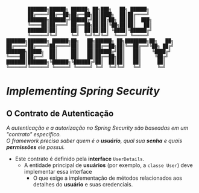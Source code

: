```
        ███████╗██████╗ ██████╗ ██╗███╗   ██╗ ██████╗         
        ██╔════╝██╔══██╗██╔══██╗██║████╗  ██║██╔════╝         
        ███████╗██████╔╝██████╔╝██║██╔██╗ ██║██║  ███╗        
        ╚════██║██╔═══╝ ██╔══██╗██║██║╚██╗██║██║   ██║        
        ███████║██║     ██║  ██║██║██║ ╚████║╚██████╔╝        
        ╚══════╝╚═╝     ╚═╝  ╚═╝╚═╝╚═╝  ╚═══╝ ╚═════╝
███████╗███████╗ ██████╗██╗   ██╗██████╗ ██╗████████╗██╗   ██╗
██╔════╝██╔════╝██╔════╝██║   ██║██╔══██╗██║╚══██╔══╝╚██╗ ██╔╝
███████╗█████╗  ██║     ██║   ██║██████╔╝██║   ██║    ╚████╔╝
╚════██║██╔══╝  ██║     ██║   ██║██╔══██╗██║   ██║     ╚██╔╝  
███████║███████╗╚██████╗╚██████╔╝██║  ██║██║   ██║      ██║   
╚══════╝╚══════╝ ╚═════╝ ╚═════╝ ╚═╝  ╚═╝╚═╝   ╚═╝      ╚═╝
```

<!--
[Working in](https://youtu.be/4HTn-RGjVPc?si=pzVzIXRcNbh2xMTi&t=2575&#41)
-->

# *Implementing Spring Security*

## O Contrato de Autenticação
*A autenticação e a autorização no Spring Security são baseadas em um "contrato" específico.\
O framework precisa saber quem é o **usuário**, qual sua **senha** e quais **permissões** ele possui.*

- Este contrato é definido pela **interface** `UserDetails`. 
  - A entidade principal de **usuários** (por exemplo, a `classe User`) deve implementar essa interface
    - O que exige a implementação de métodos relacionados aos detalhes do **usuário** e suas credenciais.